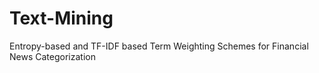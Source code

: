 # Text-Mining
Entropy-based and TF-IDF based Term Weighting Schemes for Financial News Categorization
